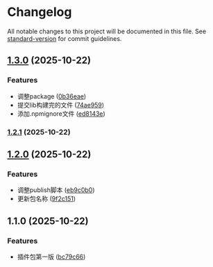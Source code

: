 # Changelog

All notable changes to this project will be documented in this file. See [standard-version](https://github.com/conventional-changelog/standard-version) for commit guidelines.

## [1.3.0](https://github.com/SquabbyZ/umi-clone-file-gitlab/compare/v1.2.1...v1.3.0) (2025-10-22)


### Features

* 调整package ([0b36eae](https://github.com/SquabbyZ/umi-clone-file-gitlab/commit/0b36eaeba8dccc53ffafac0477524da288a715f0))
* 提交lib构建完的文件 ([74ae959](https://github.com/SquabbyZ/umi-clone-file-gitlab/commit/74ae9596bfb1d364599ea28a35f0a0dd13b73b40))
* 添加.npmignore文件 ([ed8143e](https://github.com/SquabbyZ/umi-clone-file-gitlab/commit/ed8143e79dc02a8297f8fd47821bb6c9494fb60f))

### [1.2.1](https://github.com/SquabbyZ/umi-clone-file-gitlab/compare/v1.2.0...v1.2.1) (2025-10-22)

## [1.2.0](https://github.com/SquabbyZ/umi-clone-file-gitlab/compare/v1.1.0...v1.2.0) (2025-10-22)


### Features

* 调整publish脚本 ([eb9c0b0](https://github.com/SquabbyZ/umi-clone-file-gitlab/commit/eb9c0b0eab5dd750702fca4c9b8c5dead22d90fc))
* 更新包名称 ([9f2c151](https://github.com/SquabbyZ/umi-clone-file-gitlab/commit/9f2c151c154757a68dcf63c1c80032265e27b500))

## 1.1.0 (2025-10-22)


### Features

* 插件包第一版 ([bc79c66](https://github.com/SquabbyZ/umi-clone-file-gitlab/commit/bc79c66f6e9bad51403ba3299b7957ad4cfb8cbe))
